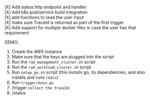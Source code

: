 [X] Add status http endpoint and handler  
[X] Add k8s pod/service build integration  
[X] add functions to read the user input  
[X] make sure TraceId is returned as part of the first trigger  
[X] Add support for multiple docker files in case the user has that requirement  


DEMO: 
1. Create the AWS instance
2. Make sure that the keys are plugged into the script
3. Run the `rad_management_cluster.sh` script
4. Run the `rad_workload_cluster.sh` script
5. Run `setup_go.sh` script (this installs go, its dependencies, and also installs and runs `redis`)
6. Run `trigger/main.go`  
7. /trigger `collect the traceId`
8. /status